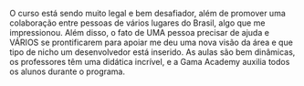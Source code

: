 O curso está sendo muito legal e bem desafiador, além de promover uma colaboração entre pessoas de vários lugares do Brasil, algo que me impressionou. Além disso, o fato de UMA pessoa precisar de ajuda e VÁRIOS se prontificarem para apoiar me deu uma nova visão da área e que tipo de nicho um desenvolvedor está inserido. As aulas são bem dinâmicas, os professores têm uma didática incrível, e a Gama Academy auxilia todos os alunos durante o programa.